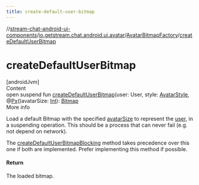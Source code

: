 ```yaml
---
title: create-default-user-bitmap
---
```

//[stream-chat-android-ui-components](../../../index.md)/[io.getstream.chat.android.ui.avatar](../index.md)/[AvatarBitmapFactory](index.md)/[createDefaultUserBitmap](createDefaultUserBitmap.md)



# createDefaultUserBitmap  
[androidJvm]  
Content  
open suspend fun [createDefaultUserBitmap](createDefaultUserBitmap.md)(user: User, style: [AvatarStyle](../AvatarStyle/index.md), @[Px](https://developer.android.com/reference/kotlin/androidx/annotation/Px.html)()avatarSize: [Int](https://kotlinlang.org/api/latest/jvm/stdlib/kotlin/-int/index.html)): [Bitmap](https://developer.android.com/reference/kotlin/android/graphics/Bitmap.html)  
More info  


Load a default Bitmap with the specified [avatarSize](createDefaultUserBitmap.md) to represent the [user](createDefaultUserBitmap.md), in a suspending operation. This should be a process that can never fail (e.g. not depend on network).



The [createDefaultUserBitmapBlocking](createDefaultUserBitmapBlocking.md) method takes precedence over this one if both are implemented. Prefer implementing this method if possible.



#### Return  


The loaded bitmap.

  



